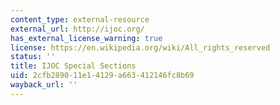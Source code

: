 ```yaml
---
content_type: external-resource
external_url: http://ijoc.org/
has_external_license_warning: true
license: https://en.wikipedia.org/wiki/All_rights_reserved
status: ''
title: IJOC Special Sections
uid: 2cfb2890-11e1-4129-a663-412146fc8b69
wayback_url: ''
---
```

